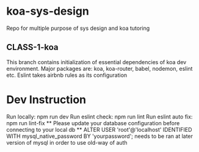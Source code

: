 # koa-sys-design
Repo for multiple purpose of sys design and koa tutoring

## CLASS-1-koa
This branch contains initialization of essential dependencies of koa dev environment.
Major packages are: koa, koa-router, babel, nodemon, eslint etc.
Eslint takes airbnb rules as its configuration

# Dev Instruction
Run locally: npm run dev
Run eslint check: npm run lint
Run eslint auto fix: npm run lint-fix
** Please update your database configuration before connecting to your local db
** ALTER USER 'root'@'localhost' IDENTIFIED WITH mysql_native_password BY 'yourpassword'; needs to be ran at later version of mysql in order to use old-way of auth
